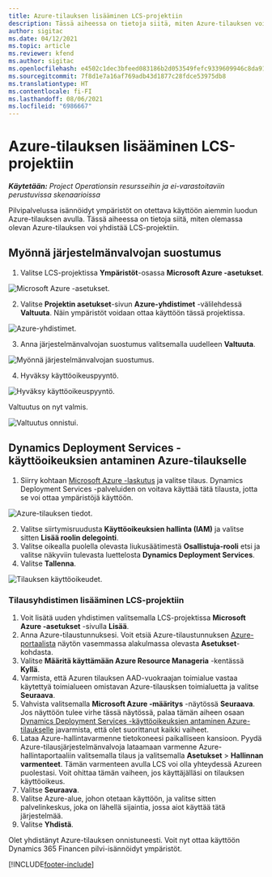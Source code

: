 ```yaml
---
title: Azure-tilauksen lisääminen LCS-projektiin
description: Tässä aiheessa on tietoja siitä, miten Azure-tilauksen voi yhdistää LCS-projektiin.
author: sigitac
ms.date: 04/12/2021
ms.topic: article
ms.reviewer: kfend
ms.author: sigitac
ms.openlocfilehash: e4502c1dec3bfeed083186b2d053549fefc9339609946c8da919b46e0e56cc79
ms.sourcegitcommit: 7f8d1e7a16af769adb43d1877c28fdce53975db8
ms.translationtype: HT
ms.contentlocale: fi-FI
ms.lasthandoff: 08/06/2021
ms.locfileid: "6986667"
---
```

# <a name="add-an-azure-subscription-to-an-lcs-project"></a>Azure-tilauksen lisääminen LCS-projektiin

_**Käytetään:** Project Operationsin resursseihin ja ei-varastoitaviin perustuvissa skenaarioissa_

Pilvipalvelussa isännöidyt ympäristöt on otettava käyttöön aiemmin luodun Azure-tilauksen avulla. Tässä aiheessa on tietoja siitä, miten olemassa olevan Azure-tilauksen voi yhdistää LCS-projektiin. 

## <a name="grant-admin-consent"></a>Myönnä järjestelmänvalvojan suostumus

1. Valitse LCS-projektissa **Ympäristöt**-osassa **Microsoft Azure -asetukset**.

![Microsoft Azure -asetukset.](./media/1MicrosoftAzureSettings.png)

2. Valitse **Projektin asetukset**-sivun **Azure-yhdistimet** -välilehdessä **Valtuuta**. Näin ympäristöt voidaan ottaa käyttöön tässä projektissa.

![Azure-yhdistimet.](./media/2AzureConnectors.png)

3. Anna järjestelmänvalvojan suostumus valitsemalla uudelleen **Valtuuta**.

![Myönnä järjestelmänvalvojan suostumus.](./media/3GrantAdminConsent.png)

4. Hyväksy käyttöoikeuspyyntö.

![Hyväksy käyttöoikeuspyyntö.](./media/4AcceptPermissionRequest.png)

Valtuutus on nyt valmis. 

![Valtuutus onnistui.](./media/5AuthorizationComplete.png)

## <a name="provide-dynamics-deployment-services-access-to-your-azure-subscription"></a><a name="provide"></a>Dynamics Deployment Services -käyttöoikeuksien antaminen Azure-tilaukselle

1. Siirry kohtaan [Microsoft Azure -laskutus](https://portal.azure.com/#blade/Microsoft\_Azure\_Billing/SubscriptionsBlade) ja valitse tilaus. Dynamics Deployment Services -palveluiden on voitava käyttää tätä tilausta, jotta se voi ottaa ympäristöjä käyttöön.

![Azure-tilauksen tiedot.](./media/6AzureSubscription.png)

2. Valitse siirtymisruudusta **Käyttöoikeuksien hallinta (IAM)** ja valitse sitten **Lisää roolin delegointi**.
3. Valitse oikealla puolella olevasta liukusäätimestä **Osallistuja-rooli**  etsi ja valitse näkyviin tulevasta luettelosta **Dynamics Deployment Services**. 
4. Valitse **Tallenna**.

![Tilauksen käyttöoikeudet.](./media/7SubscriptionAccess.png)

### <a name="add-a-subscription-connector-to-an-lcs-project"></a>Tilausyhdistimen lisääminen LCS-projektiin

1. Voit lisätä uuden yhdistimen valitsemalla LCS-projektissa **Microsoft Azure -asetukset** -sivulla **Lisää**.
2. Anna Azure-tilaustunnuksesi. Voit etsiä Azure-tilaustunnuksen [Azure-portaalista](https://ms.portal.azure.com/) näytön vasemmassa alakulmassa olevasta **Asetukset**-kohdasta.
3. Valitse **Määritä käyttämään Azure Resource Manageria** -kentässä **Kyllä**.
4. Varmista, että Azuren tilauksen AAD-vuokraajan toimialue vastaa käytettyä toimialueen omistavan Azure-tilausksen toimialuetta ja valitse **Seuraava**.
5. Vahvista valitsemalla **Microsoft Azure -määritys** -näytössä **Seuraava**. Jos näyttöön tulee virhe tässä näytössä, palaa tämän aiheen osaan [Dynamics Deployment Services -käyttöoikeuksien antaminen Azure-tilaukselle](#provide) javarmista, että olet suorittanut kaikki vaiheet.
6. Lataa Azure-hallintavarmenne tietokoneesi paikalliseen kansioon. Pyydä Azure-tilausjärjestelmänvalvoja lataamaan varmenne Azure-hallintaportaaliin valitsemalla tilaus ja valitsemalla **Asetukset** > **Hallinnan varmenteet**. Tämän varmenteen avulla LCS voi olla yhteydessä Azureen puolestasi. Voit ohittaa tämän vaiheen, jos käyttäjälläsi on tilauksen käyttöoikeus.
7. Valitse **Seuraava**.
8. Valitse Azure-alue, johon otetaan käyttöön, ja valitse sitten palvelinkeskus, joka on lähellä sijaintia, jossa aiot käyttää tätä järjestelmää.
9.  Valitse **Yhdistä**.

Olet yhdistänyt Azure-tilauksen onnistuneesti. Voit nyt ottaa käyttöön Dynamics 365 Financen pilvi-isännöidyt ympäristöt.




[!INCLUDE[footer-include](../includes/footer-banner.md)]
